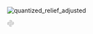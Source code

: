 ![quantized_relief_adjusted](https://user-images.githubusercontent.com/79673051/137613740-cd01eab9-9089-4d1f-8035-761e675e4e50.jpeg)


![python-16](python-16.png)


<!--

[![background image](quantized_relief_adjusted.jpeg)](https://wallpaperaccess.com/black-digital)

[![name](link to image on GH)](link to your URL)

<img src="quantized_relief.jpeg" alt="drawing" height="200px" width="1000px"/>


**justineichelberger/justineichelberger** is a ✨ _special_ ✨ repository because its `README.md` (this file) appears on your GitHub profile.

Here are some ideas to get you started:

- 🔭 I’m currently working on ...
- 🌱 I’m currently learning ...
- 👯 I’m looking to collaborate on ...
- 🤔 I’m looking for help with ...
- 💬 Ask me about ...
- 📫 How to reach me: ...
- 😄 Pronouns: ...
- ⚡ Fun fact: ...


